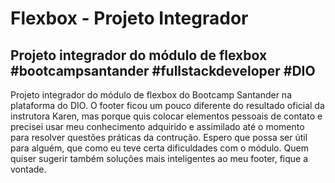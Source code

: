 # Flexbox - Projeto Integrador
## Projeto integrador do módulo de flexbox #bootcampsantander #fullstackdeveloper #DIO
Projeto integrador do módulo de flexbox do Bootcamp Santander na plataforma do DIO. O footer ficou um pouco diferente do resultado oficial da instrutora Karen, mas porque quis colocar elementos pessoais de contato e precisei usar meu conhecimento adquirido e assimilado até o momento para resolver questões práticas da contrução.
Espero que possa ser útil para alguém, que como eu teve certa dificuldades com o módulo. Quem quiser sugerir também soluções mais inteligentes ao meu footer, fique a vontade.
